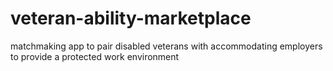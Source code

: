 # veteran-ability-marketplace
matchmaking app to pair disabled veterans with accommodating employers to provide a protected work environment
